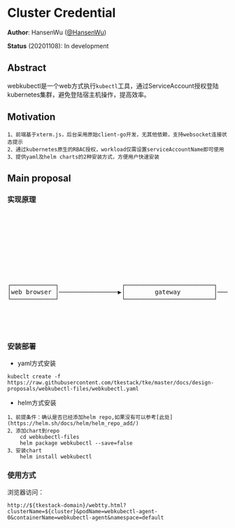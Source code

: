 # Cluster Credential


**Author**: HansenWu ([@HansenWu](https://github.com/jacky68147527))

**Status** (20201108): In development

## Abstract

webkubectl是一个web方式执行`kubectl`工具，通过ServiceAccount授权登陆kubernetes集群，避免登陆宿主机操作，提高效率。

## Motivation

```
1、前端基于xterm.js，后台采用原始client-go开发，无其他依赖，支持websocket连接状态提示
2、通过kubernetes原生的RBAC授权，workload仅需设置serviceAccountName即可使用
3、提供yaml及helm charts的2种安装方式，方便用户快速安装
```

## Main proposal

### 实现原理
<pre>

                                                                                  ┌─────────────────────────────┐
                                                                                  │     kubernetes cluster      │
                                                                                  ├─────────────────────────────┤
                                                                                  │                             │
                                                                                  │     ┌───────────────────┐   │
                                                                                  │     │  service account  │   │
                                                                                  │     └─────────┬─────────┘   │
                                                                                  │               │             │
                                                                                  │               │             │
┌────────────┐                 ┌────────────────────────┐                         │     ┌─────────▼─────────┐   │
│web browser │────────────────▶│        gateway         │─────────────────────────┼────▶│ webkubectl-agent  │   │
└────────────┘                 └────────────────────────┘        websocket        │     └───────────────────┘   │
                                                                                  │                             │
                                                                                  │                             │
                                                                                  │                             │
                                                                                  └─────────────────────────────┘                                                                           │                             │
</pre>

### 安装部署
- yaml方式安装
```
kubeclt create -f https://raw.githubusercontent.com/tkestack/tke/master/docs/design-proposals/webkubectl-files/webkubectl.yaml
```
- helm方式安装
```
1、前提条件：确认是否已经添加helm repo,如果没有可以参考[此处](https://helm.sh/docs/helm/helm_repo_add/)
2、添加chart到repo
    cd webkubectl-files
    helm package webkubectl --save=false
3、安装chart
    helm install webkubectl
```

### 使用方式
浏览器访问：
```
http://${tkestack-domain}/webtty.html?clusterName=${cluster}&podName=webkubectl-agent-0&containerName=webkubectl-agent&namespace=default
```

